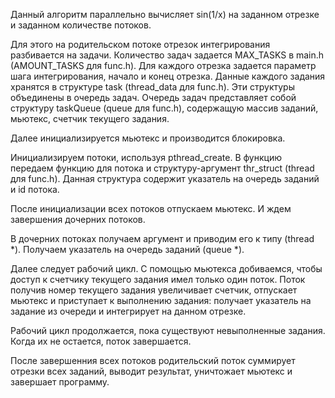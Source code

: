 Данный алгоритм параллельно вычисляет sin(1/x) на заданном отрезке и заданном количестве потоков.

Для этого на родительском потоке отрезок интегрирования разбивается на задачи. Количество задач задается MAX_TASKS в main.h (AMOUNT_TASKS для func.h). Для каждого отрезка задается параметр шага интегрирования, начало и конец отрезка. Данные каждого задания хранятся в структуре task (thread_data для func.h). Эти структуры объединены в очередь задач. Очередь задач представляет собой структуру taskQueue (queue для func.h), содержащую массив заданий, мьютекс, счетчик текущего задания.

Далее инициализируется мьютекс и производится блокировка.

Инициализируем потоки, используя pthread_create. В функцию передаем функцию для потока и структуру-аргумент thr_struct (thread для func.h). Данная структура содержит указатель на очередь заданий и id потока.

После инициализации всех потоков отпускаем мьютекс. И ждем завершения дочерних потоков.

В дочерних потоках получаем аргумент и приводим его к типу (thread *). Получаем указатель на очередь заданий (queue *).

Далее следует рабочий цикл. С помощью мьютекса добиваемся, чтобы доступ к счетчику текущего задания имел только один поток. Поток получив номер текущего задания увеличивает счетчик, отпускает мьютекс и приступает к выполнению задания: получает указатель на задание из очереди и интегрирует на данном отрезке.

Рабочий цикл продолжается, пока существуют невыполненные задания. Когда их не остается, поток завершается.

После завершенния всех потоков родительский поток суммирует отрезки всех заданий, выводит результат, уничтожает мьютекс и завершает программу.